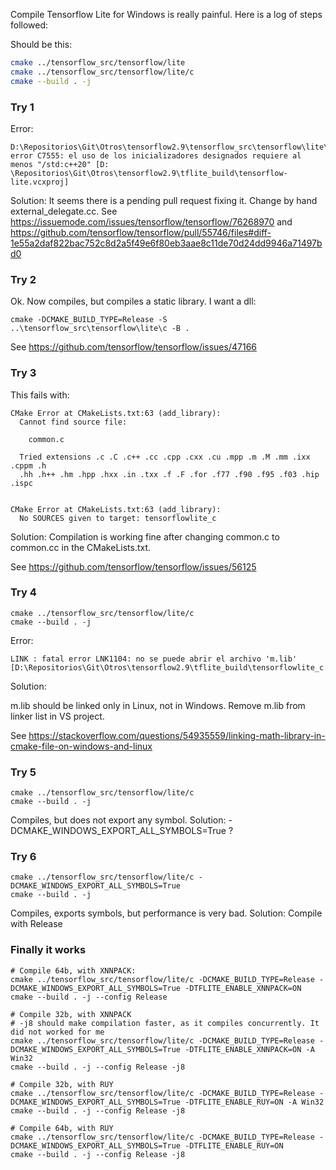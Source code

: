 
Compile Tensorflow Lite for Windows is really painful.
Here is a log of steps followed:

Should be this:
```bash
cmake ../tensorflow_src/tensorflow/lite
cmake ../tensorflow_src/tensorflow/lite/c
cmake --build . -j
```

### Try 1

Error:
```
D:\Repositorios\Git\Otros\tensorflow2.9\tensorflow_src\tensorflow\lite\delegates\external\external_delegate.cc(158,11): error C7555: el uso de los inicializadores designados requiere al menos "/std:c++20" [D:
\Repositorios\Git\Otros\tensorflow2.9\tflite_build\tensorflow-lite.vcxproj]
```

Solution:
It seems there is a pending pull request fixing it. Change by hand external_delegate.cc.
See 
https://issuemode.com/issues/tensorflow/tensorflow/76268970
and 
https://github.com/tensorflow/tensorflow/pull/55746/files#diff-1e55a2daf822bac752c8d2a5f49e6f80eb3aae8c11de70d24dd9946a71497bd0

### Try 2

Ok. Now compiles, but compiles a static library. I want a dll:

```
cmake -DCMAKE_BUILD_TYPE=Release -S ..\tensorflow_src\tensorflow\lite\c -B .
```
See https://github.com/tensorflow/tensorflow/issues/47166

### Try 3

This fails with:

```
CMake Error at CMakeLists.txt:63 (add_library):
  Cannot find source file:

    common.c

  Tried extensions .c .C .c++ .cc .cpp .cxx .cu .mpp .m .M .mm .ixx .cppm .h
  .hh .h++ .hm .hpp .hxx .in .txx .f .F .for .f77 .f90 .f95 .f03 .hip .ispc


CMake Error at CMakeLists.txt:63 (add_library):
  No SOURCES given to target: tensorflowlite_c
```

Solution: Compilation is working fine after changing common.c to common.cc in the CMakeLists.txt.

See https://github.com/tensorflow/tensorflow/issues/56125


### Try 4

```
cmake ../tensorflow_src/tensorflow/lite/c
cmake --build . -j
```

Error:

```
LINK : fatal error LNK1104: no se puede abrir el archivo 'm.lib' [D:\Repositorios\Git\Otros\tensorflow2.9\tflite_build\tensorflowlite_c.vcxproj]
```

Solution:

m.lib should be linked only in Linux, not in Windows.
Remove m.lib from linker list in VS project.

See https://stackoverflow.com/questions/54935559/linking-math-library-in-cmake-file-on-windows-and-linux


### Try 5

```
cmake ../tensorflow_src/tensorflow/lite/c
cmake --build . -j
```

Compiles, but does not export any symbol. Solution: -DCMAKE_WINDOWS_EXPORT_ALL_SYMBOLS=True ?

### Try 6

```
cmake ../tensorflow_src/tensorflow/lite/c -DCMAKE_WINDOWS_EXPORT_ALL_SYMBOLS=True
cmake --build . -j
```

Compiles, exports symbols, but performance is very bad. 
Solution: Compile with Release

### Finally it works

```
# Compile 64b, with XNNPACK:
cmake ../tensorflow_src/tensorflow/lite/c -DCMAKE_BUILD_TYPE=Release -DCMAKE_WINDOWS_EXPORT_ALL_SYMBOLS=True -DTFLITE_ENABLE_XNNPACK=ON
cmake --build . -j --config Release

# Compile 32b, with XNNPACK
# -j8 should make compilation faster, as it compiles concurrently. It did not worked for me
cmake ../tensorflow_src/tensorflow/lite/c -DCMAKE_BUILD_TYPE=Release -DCMAKE_WINDOWS_EXPORT_ALL_SYMBOLS=True -DTFLITE_ENABLE_XNNPACK=ON -A Win32
cmake --build . -j --config Release -j8

# Compile 32b, with RUY
cmake ../tensorflow_src/tensorflow/lite/c -DCMAKE_BUILD_TYPE=Release -DCMAKE_WINDOWS_EXPORT_ALL_SYMBOLS=True -DTFLITE_ENABLE_RUY=ON -A Win32
cmake --build . -j --config Release -j8

# Compile 64b, with RUY
cmake ../tensorflow_src/tensorflow/lite/c -DCMAKE_BUILD_TYPE=Release -DCMAKE_WINDOWS_EXPORT_ALL_SYMBOLS=True -DTFLITE_ENABLE_RUY=ON
cmake --build . -j --config Release -j8
```






